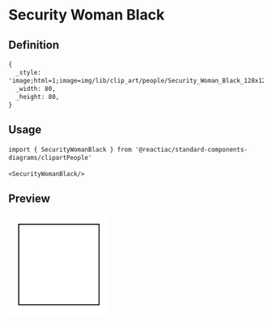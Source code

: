 # Security Woman Black

## Definition

```
{
  _style: 'image;html=1;image=img/lib/clip_art/people/Security_Woman_Black_128x128.pngstrokeColor=none;',
  _width: 80,
  _height: 80,
}
```

## Usage

```
import { SecurityWomanBlack } from '@reactiac/standard-components-diagrams/clipartPeople'

<SecurityWomanBlack/>
```

## Preview

<img src="./security-woman-black.png" width="200"/>
